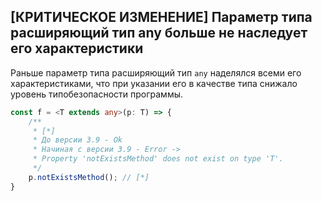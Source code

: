 ## [КРИТИЧЕСКОЕ ИЗМЕНЕНИЕ] Параметр типа расширяющий тип any больше не наследует его характеристики

Раньше параметр типа расширяющий тип `any` наделялся всеми его характеристиками, что при указании его в качестве типа снижало уровень типобезопасности программы. 

`````ts
const f = <T extends any>(p: T) => {
    /**
     * [*]
     * До версии 3.9 - Ok
     * Начиная с версии 3.9 - Error ->
     * Property 'notExistsMethod' does not exist on type 'T'.
     */
    p.notExistsMethod(); // [*]
}
`````
